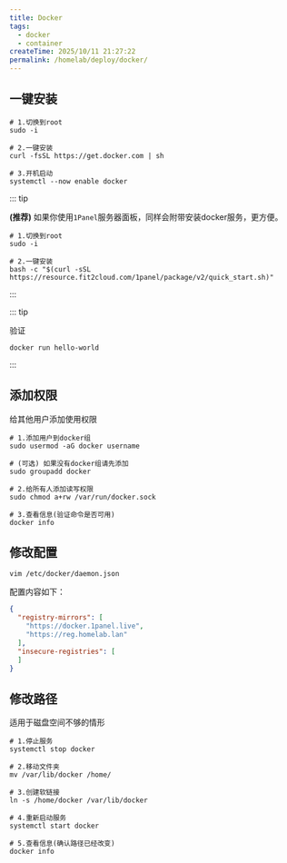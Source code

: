 ```yaml
---
title: Docker
tags:
  - docker
  - container
createTime: 2025/10/11 21:27:22
permalink: /homelab/deploy/docker/
---
```


## 一键安装

```shell
# 1.切换到root
sudo -i

# 2.一键安装
curl -fsSL https://get.docker.com | sh

# 3.开机启动
systemctl --now enable docker
```

::: tip

**(推荐)** 如果你使用`1Panel`服务器面板，同样会附带安装docker服务，更方便。

```shell
# 1.切换到root
sudo -i

# 2.一键安装
bash -c "$(curl -sSL https://resource.fit2cloud.com/1panel/package/v2/quick_start.sh)"
```

:::

::: tip

验证

```shell
docker run hello-world
```

:::

## 添加权限

给其他用户添加使用权限

```shell
# 1.添加用户到docker组
sudo usermod -aG docker username

# (可选) 如果没有docker组请先添加
sudo groupadd docker

# 2.给所有人添加读写权限
sudo chmod a+rw /var/run/docker.sock

# 3.查看信息(验证命令是否可用)
docker info
```

## 修改配置

```shell
vim /etc/docker/daemon.json
```

配置内容如下：

```json
{
  "registry-mirrors": [
    "https://docker.1panel.live",
    "https://reg.homelab.lan"
  ],
  "insecure-registries": [
  ]
}
```

## 修改路径

适用于磁盘空间不够的情形

```shell
# 1.停止服务
systemctl stop docker

# 2.移动文件夹
mv /var/lib/docker /home/

# 3.创建软链接
ln -s /home/docker /var/lib/docker

# 4.重新启动服务
systemctl start docker

# 5.查看信息(确认路径已经改变)
docker info
```
